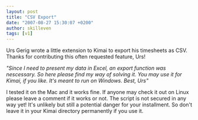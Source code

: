 ```yaml
---
layout: post
title: "CSV Export"
date: "2007-08-27 15:30:07 +0200"
author: skilleven
tags: [v1]
---
```


Urs Gerig wrote a little extension to Kimai to export his timesheets as CSV.
Thanks for contributing this often requested feature, Urs!

*"Since I need to present my data in Excel, an export function was nescessary. So here please find my way of solving it.
You may use it for Kimai, if you like. It's meant to run on Windows.
Best, Urs"*

I tested it on the Mac and it works fine. If anyone may check it out on Linux please leave a comment if it works or not.
The script is not secured in any way yet! It's unlikely but still a potential danger for your installment.
So don't leave it in your Kimai directory permanently if you use it.
